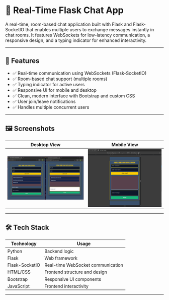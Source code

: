 # 💬 Real-Time Flask Chat App

A real-time, room-based chat application built with Flask and Flask-SocketIO that enables multiple users to exchange messages instantly in chat rooms. It features WebSockets for low-latency communication, a responsive design, and a typing indicator for enhanced interactivity.

---

## 🚀 Features

- ✅ Real-time communication using WebSockets (Flask-SocketIO)
- ✅ Room-based chat support (multiple rooms)
- ✅ Typing indicator for active users
- ✅ Responsive UI for mobile and desktop
- ✅ Clean, modern interface with Bootstrap and custom CSS
- ✅ User join/leave notifications
- ✅ Handles multiple concurrent users

---

## 🖼️ Screenshots

| Desktop View | Mobile View |
|--------------|-------------|
| ![Desktop Screenshot](screenshots/Desktop.png) | ![Mobile Screenshot](screenshots/Mobile.png) |



---

## 🛠️ Tech Stack

| Technology | Usage |
|------------|-------|
| Python | Backend logic |
| Flask | Web framework |
| Flask-SocketIO | Real-time WebSocket communication |
| HTML/CSS | Frontend structure and design |
| Bootstrap | Responsive UI components |
| JavaScript | Frontend interactivity |

---



